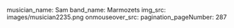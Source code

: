 musician_name: Sam
band_name: Marmozets
img_src: images/musician2235.png
onmouseover_src: 
pagination_pageNumber: 287